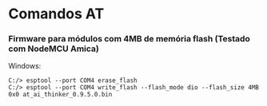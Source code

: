 # Comandos AT
### Firmware para módulos com 4MB de memória flash (Testado com NodeMCU Amica)

Windows:
```
C:/> esptool --port COM4 erase_flash
C:/> esptool --port COM4 write_flash --flash_mode dio --flash_size 4MB 0x0 at_ai_thinker_0.9.5.0.bin
```

